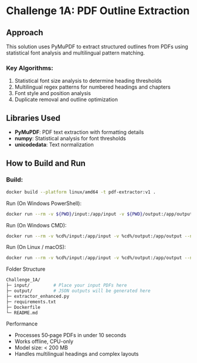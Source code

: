 # Challenge 1A: PDF Outline Extraction

## Approach
This solution uses PyMuPDF to extract structured outlines from PDFs using statistical font analysis and multilingual pattern matching.

### Key Algorithms:
1. Statistical font size analysis to determine heading thresholds
2. Multilingual regex patterns for numbered headings and chapters
3. Font style and position analysis
4. Duplicate removal and outline optimization

## Libraries Used
- **PyMuPDF**: PDF text extraction with formatting details
- **numpy**: Statistical analysis for font thresholds
- **unicodedata**: Text normalization

## How to Build and Run

### Build:
```bash
docker build --platform linux/amd64 -t pdf-extractor:v1 .
```

Run (On Windows PowerShell):
```bash
docker run --rm -v ${PWD}/input:/app/input -v ${PWD}/output:/app/output --network none pdf-extractor:v1
```

Run (On Windows CMD):
```bash
docker run --rm -v %cd%/input:/app/input -v %cd%/output:/app/output --network none pdf-extractor:v1
```

Run (On Linux / macOS):
```bash
docker run --rm -v %cd%/input:/app/input -v %cd%/output:/app/output --network none pdf-extractor:v1
```

 Folder Structure
```bash
Challenge_1A/
├─ input/         # Place your input PDFs here
├─ output/        # JSON outputs will be generated here
├─ extractor_enhanced.py
├─ requirements.txt
├─ Dockerfile
└─ README.md
```

 Performance
-  Processes 50‑page PDFs in under 10 seconds
-  Works offline, CPU-only
-  Model size: < 200 MB
-  Handles multilingual headings and complex layouts



